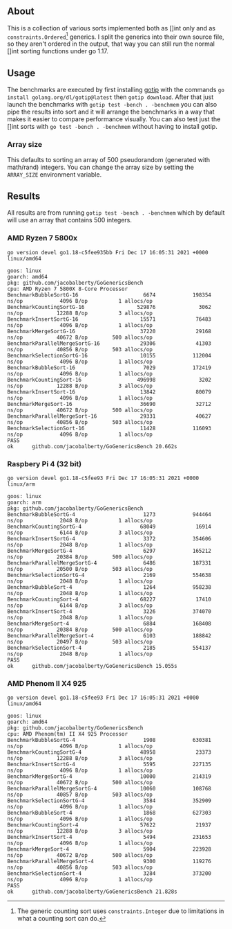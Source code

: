 
## About
This is a collection of various sorts implemented both as []int only and as `constraints.Ordered`[^1] generics.
I split the generics into their own source file, so they aren't ordered in the output, that way you can still run
the normal []int sorting functions under go 1.17.

[^1]:The generic counting sort uses `constraints.Integer` due to limitations in what a counting sort can do.

## Usage
The benchmarks are executed by first installing [gotip](https://pkg.go.dev/golang.org/dl/gotip) with the commands `go install golang.org/dl/gotip@latest` then `gotip download`. After that just launch the benchmarks with `gotip test -bench . -benchmem` you can also pipe the results into sort and it will arrange the benchmarks in a way that makes it easier to compare performance visually.
You can also test just the []int sorts with `go test -bench . -benchmem` without having to install gotip.
### Array size
This defaults to sorting an array of 500 pseudorandom (generated with math/rand) integers. You can change the array size by setting the `ARRAY_SIZE` environment variable.

## Results
All results are from running `gotip test -bench . -benchmem` which by default will use an array that contains 500 integers.
### AMD Ryzen 7 5800x
`go version devel go1.18-c5fee935bb Fri Dec 17 16:05:31 2021 +0000 linux/amd64`
```
goos: linux
goarch: amd64
pkg: github.com/jacobalberty/GoGenericsBench
cpu: AMD Ryzen 7 5800X 8-Core Processor
BenchmarkBubbleSortG-16                     6674            198354 ns/op            4096 B/op          1 allocs/op
BenchmarkCountingSortG-16                 529876              3062 ns/op           12288 B/op          3 allocs/op
BenchmarkInsertSortG-16                    15571             76483 ns/op            4096 B/op          1 allocs/op
BenchmarkMergeSortG-16                     37220             29168 ns/op           40672 B/op        500 allocs/op
BenchmarkParallelMergeSortG-16             29306             41303 ns/op           40856 B/op        503 allocs/op
BenchmarkSelectionSortG-16                 10155            112004 ns/op            4096 B/op          1 allocs/op
BenchmarkBubbleSort-16                      7029            172419 ns/op            4096 B/op          1 allocs/op
BenchmarkCountingSort-16                  496998              3202 ns/op           12288 B/op          3 allocs/op
BenchmarkInsertSort-16                     13842             80079 ns/op            4096 B/op          1 allocs/op
BenchmarkMergeSort-16                      36690             32712 ns/op           40672 B/op        500 allocs/op
BenchmarkParallelMergeSort-16              29331             40627 ns/op           40856 B/op        503 allocs/op
BenchmarkSelectionSort-16                  11428            116093 ns/op            4096 B/op          1 allocs/op
PASS
ok      github.com/jacobalberty/GoGenericsBench 20.662s
```
### Raspbery Pi 4 (32 bit)
`go version devel go1.18-c5fee93 Fri Dec 17 16:05:31 2021 +0000 linux/arm`
```
goos: linux
goarch: arm
pkg: github.com/jacobalberty/GoGenericsBench
BenchmarkBubbleSortG-4                      1273            944464 ns/op            2048 B/op          1 allocs/op
BenchmarkCountingSortG-4                   68049             16914 ns/op            6144 B/op          3 allocs/op
BenchmarkInsertSortG-4                      3372            354606 ns/op            2048 B/op          1 allocs/op
BenchmarkMergeSortG-4                       6297            165212 ns/op           20384 B/op        500 allocs/op
BenchmarkParallelMergeSortG-4               6486            187331 ns/op           20500 B/op        503 allocs/op
BenchmarkSelectionSortG-4                   2169            554638 ns/op            2048 B/op          1 allocs/op
BenchmarkBubbleSort-4                       1264            958238 ns/op            2048 B/op          1 allocs/op
BenchmarkCountingSort-4                    68227             17410 ns/op            6144 B/op          3 allocs/op
BenchmarkInsertSort-4                       3226            374070 ns/op            2048 B/op          1 allocs/op
BenchmarkMergeSort-4                        6884            168408 ns/op           20384 B/op        500 allocs/op
BenchmarkParallelMergeSort-4                6103            188842 ns/op           20497 B/op        503 allocs/op
BenchmarkSelectionSort-4                    2185            554137 ns/op            2048 B/op          1 allocs/op
PASS
ok      github.com/jacobalberty/GoGenericsBench 15.055s
```
### AMD Phenom II X4 925
`go version devel go1.18-c5fee93 Fri Dec 17 16:05:31 2021 +0000 linux/amd64`
```
goos: linux
goarch: amd64
pkg: github.com/jacobalberty/GoGenericsBench
cpu: AMD Phenom(tm) II X4 925 Processor
BenchmarkBubbleSortG-4                      1908            630381 ns/op            4096 B/op          1 allocs/op
BenchmarkCountingSortG-4                   48958             23373 ns/op           12288 B/op          3 allocs/op
BenchmarkInsertSortG-4                      5595            227135 ns/op            4096 B/op          1 allocs/op
BenchmarkMergeSortG-4                      10000            214319 ns/op           40672 B/op        500 allocs/op
BenchmarkParallelMergeSortG-4              10060            108768 ns/op           40857 B/op        503 allocs/op
BenchmarkSelectionSortG-4                   3584            352909 ns/op            4096 B/op          1 allocs/op
BenchmarkBubbleSort-4                       1868            627303 ns/op            4096 B/op          1 allocs/op
BenchmarkCountingSort-4                    57622             21937 ns/op           12288 B/op          3 allocs/op
BenchmarkInsertSort-4                       5494            231653 ns/op            4096 B/op          1 allocs/op
BenchmarkMergeSort-4                        5904            223928 ns/op           40672 B/op        500 allocs/op
BenchmarkParallelMergeSort-4                9300            119276 ns/op           40856 B/op        503 allocs/op
BenchmarkSelectionSort-4                    3284            373200 ns/op            4096 B/op          1 allocs/op
PASS
ok      github.com/jacobalberty/GoGenericsBench 21.828s
```

